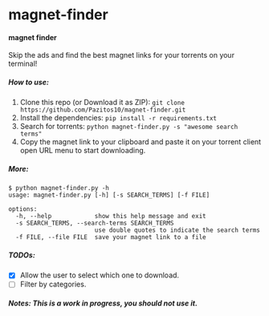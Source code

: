 # magnet-finder
#### magnet finder
Skip the ads and find the best magnet links for your torrents on your terminal!

##### How to use:

1. Clone this repo (or Download it as ZIP): `git clone https://github.com/Pazitos10/magnet-finder.git`
2. Install the dependencies:  `pip install -r requirements.txt`
3. Search for torrents: `python magnet-finder.py -s "awesome search terms"`
4. Copy the magnet link to your clipboard and paste it on your torrent client open URL menu to start downloading.

##### More:

    $ python magnet-finder.py -h
    usage: magnet-finder.py [-h] [-s SEARCH_TERMS] [-f FILE]

    options:
      -h, --help            show this help message and exit
      -s SEARCH_TERMS, --search-terms SEARCH_TERMS
                            use double quotes to indicate the search terms
      -f FILE, --file FILE  save your magnet link to a file

##### TODOs:
* [x] Allow the user to select which one to download.
* [ ] Filter by categories.

##### Notes: This is a work in progress, you should not use it.
